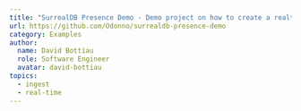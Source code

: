 ```yaml
---
title: "SurrealDB Presence Demo - Demo project on how to create a realtime presence web application using SurrealDB Live Queries."
url: https://github.com/Odonno/surrealdb-presence-demo
category: Examples
author:
  name: David Bottiau
  role: Software Engineer
  avatar: david-bottiau
topics:
  - ingest
  - real-time
---
```


